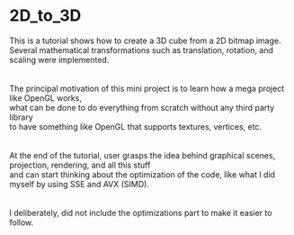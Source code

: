 # 2D_to_3D
This is a tutorial shows how to create a 3D cube from a 2D bitmap image.</br>
Several mathematical transformations such as translation, rotation, and scaling were implemented.</br>
</br></br>
The principal motivation of this mini project is to learn how a mega project like OpenGL works,</br>
what can be done to do everything from scratch without any third party library</br>
to have something like OpenGL that supports textures, vertices, etc.</br>
</br></br>
At the end of the tutorial, user grasps the idea behind graphical scenes, projection, rendering, and all this stuff</br>
and can start thinking about the optimization of the code, like what I did myself by using SSE and AVX (SIMD).</br>
</br></br>
I deliberately, did not include the optimizations part to make it easier to follow.</br>
